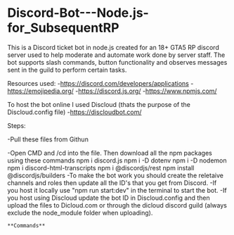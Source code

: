 # Discord-Bot---Node.js-for_SubsequentRP


This is a Discord ticket bot in node.js created for an 18+ GTA5 RP discord server used to help moderate and automate work done by server staff. The bot supports slash commands, button functionality and observes messages sent in the guild to perform certain tasks.

Resources used: 
-https://discord.com/developers/applications
-https://emojipedia.org/
-https://discord.js.org/
-https://www.npmjs.com/

To host the bot online I used Discloud (thats the purpose of the Discloud.config file)
-https://discloudbot.com/

Steps:

-Pull these files from Githun

-Open CMD and /cd into the file. Then download all the npm packages using these commands
  npm i discord.js
  npm i -D dotenv
  npm i -D nodemon
  npm i discord-html-transcripts
  npm i @discordjs/rest
  npm install @discordjs/builders
-To make the bot work you should create the reletaive channels and roles then update all the ID's that you get from Discord.
-If you host it locally use "npm run start:dev" in the terminal to start the bot.
-If you host using Discloud update the bot ID in Discloud.config and then upload the files to Dicloud.com or through the dicloud discord guild (always exclude the node_module folder when uploading).

`**Commands**`

